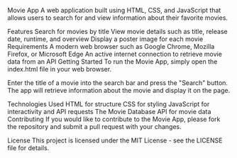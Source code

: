 
Movie App
A web application built using HTML, CSS, and JavaScript that allows users to search for and view information about their favorite movies.

Features
Search for movies by title
View movie details such as title, release date, runtime, and overview
Display a poster image for each movie
Requirements
A modern web browser such as Google Chrome, Mozilla Firefox, or Microsoft Edge
An active internet connection to retrieve movie data from an API
Getting Started
To run the Movie App, simply open the index.html file in your web browser.

Enter the title of a movie into the search bar and press the "Search" button. The app will retrieve information about the movie and display it on the page.

Technologies Used
HTML for structure
CSS for styling
JavaScript for interactivity and API requests
The Movie Database API for movie data
Contributing
If you would like to contribute to the Movie App, please fork the repository and submit a pull request with your changes.

License
This project is licensed under the MIT License - see the LICENSE file for details.
